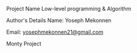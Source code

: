 Project Name
Low-level programming & Algorithm

Author's Details
Name: Yoseph Mekonnen

Email: yosephmekonnen21@gmail.com

Monty Project